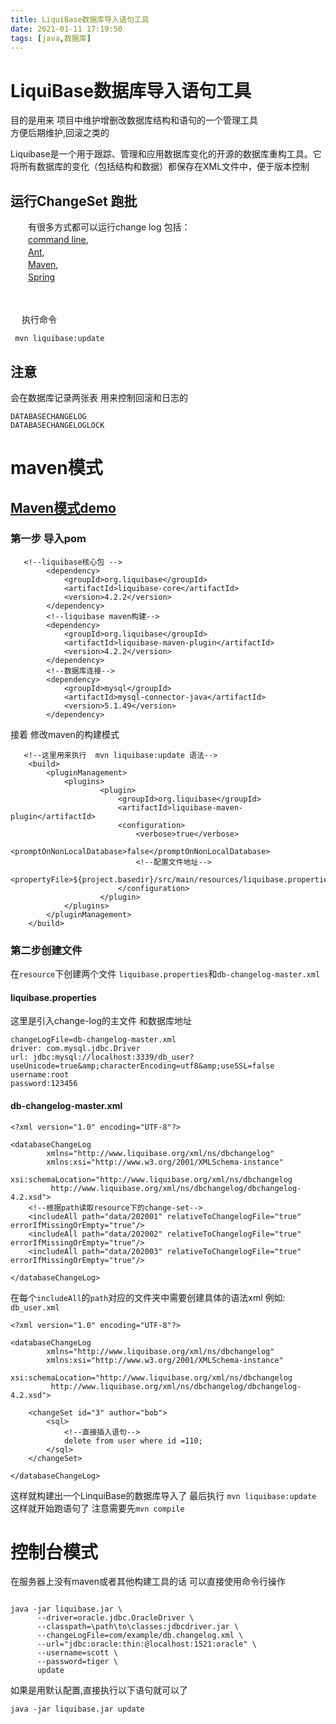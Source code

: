 ```yaml
---
title: LiquiBase数据库导入语句工具
date: 2021-01-11 17:19:50
tags: [java,数据库]
---
```


# LiquiBase数据库导入语句工具
目的是用来 项目中维护增删改数据库结构和语句的一个管理工具  
方便后期维护,回滚之类的

Liquibase是一个用于跟踪、管理和应用数据库变化的开源的数据库重构工具。它将所有数据库的变化（包括结构和数据）都保存在XML文件中，便于版本控制

## 运行ChangeSet  跑批

　　有很多方式都可以运行change log 包括：  
　　[command line](https://docsstage.liquibase.com/tools-integrations/cli/home.html),   
　　[Ant](https://docs.liquibase.com/tools-integrations/ant/home.html),  
　　[Maven](https://docs.liquibase.com/tools-integrations/maven/home.html),   
　　[Spring](https://docs.liquibase.com/tools-integrations/springboot/using-springboot-with-maven.html)

<!--more-->　
　
执行命令

```
 mvn liquibase:update
```

## 注意
会在数据库记录两张表 用来控制回滚和日志的
```
DATABASECHANGELOG
DATABASECHANGELOGLOCK
```

# maven模式
## [Maven模式demo](https://github.com/AsummerCat/LiquiBaseDemo)

### 第一步 导入pom
```
   <!--liquibase核心包 -->
        <dependency>
            <groupId>org.liquibase</groupId>
            <artifactId>liquibase-core</artifactId>
            <version>4.2.2</version>
        </dependency>
        <!--liquibase maven构建-->
        <dependency>
            <groupId>org.liquibase</groupId>
            <artifactId>liquibase-maven-plugin</artifactId>
            <version>4.2.2</version>
        </dependency>
        <!--数据库连接-->
        <dependency>
            <groupId>mysql</groupId>
            <artifactId>mysql-connector-java</artifactId>
            <version>5.1.49</version>
        </dependency>

```
接着 修改maven的构建模式
```
   <!--这里用来执行  mvn liquibase:update 语法-->
    <build>
        <pluginManagement>
            <plugins>
                    <plugin>
                        <groupId>org.liquibase</groupId>
                        <artifactId>liquibase-maven-plugin</artifactId>
                        <configuration>
                            <verbose>true</verbose>
                            <promptOnNonLocalDatabase>false</promptOnNonLocalDatabase>
                            <!--配置文件地址-->
                            <propertyFile>${project.basedir}/src/main/resources/liquibase.properties</propertyFile>
                        </configuration>
                    </plugin>
            </plugins>
        </pluginManagement>
    </build>
```
### 第二步创建文件
在`resource`下创建两个文件
`liquibase.properties`和`db-changelog-master.xml`

#### liquibase.properties
这里是引入change-log的主文件 和数据库地址
```
changeLogFile=db-changelog-master.xml
driver: com.mysql.jdbc.Driver
url: jdbc:mysql://localhost:3339/db_user?useUnicode=true&amp;characterEncoding=utf8&amp;useSSL=false
username:root
password:123456

```
#### db-changelog-master.xml
```
<?xml version="1.0" encoding="UTF-8"?>

<databaseChangeLog
        xmlns="http://www.liquibase.org/xml/ns/dbchangelog"
        xmlns:xsi="http://www.w3.org/2001/XMLSchema-instance"
        xsi:schemaLocation="http://www.liquibase.org/xml/ns/dbchangelog
         http://www.liquibase.org/xml/ns/dbchangelog/dbchangelog-4.2.xsd">
    <!--根据path读取resource下的change-set-->
    <includeAll path="data/202001" relativeToChangelogFile="true" errorIfMissingOrEmpty="true"/>
    <includeAll path="data/202002" relativeToChangelogFile="true" errorIfMissingOrEmpty="true"/>
    <includeAll path="data/202003" relativeToChangelogFile="true" errorIfMissingOrEmpty="true"/>

</databaseChangeLog>

```
在每个`includeAll`的`path`对应的文件夹中需要创建具体的语法xml
例如:
`db_user.xml`

```
<?xml version="1.0" encoding="UTF-8"?>

<databaseChangeLog
        xmlns="http://www.liquibase.org/xml/ns/dbchangelog"
        xmlns:xsi="http://www.w3.org/2001/XMLSchema-instance"
        xsi:schemaLocation="http://www.liquibase.org/xml/ns/dbchangelog
         http://www.liquibase.org/xml/ns/dbchangelog/dbchangelog-4.2.xsd">

    <changeSet id="3" author="bob">
        <sql>
            <!--直接插入语句-->
            delete from user where id =110;
        </sql>
    </changeSet>

</databaseChangeLog>

```

这样就构建出一个LinquiBase的数据库导入了
最后执行
`mvn liquibase:update` 这样就开始跑语句了
注意需要先`mvn compile`

# 控制台模式 
在服务器上没有maven或者其他构建工具的话
可以直接使用命令行操作
```

java -jar liquibase.jar \
      --driver=oracle.jdbc.OracleDriver \
      --classpath=\path\to\classes:jdbcdriver.jar \
      --changeLogFile=com/example/db.changelog.xml \
      --url="jdbc:oracle:thin:@localhost:1521:oracle" \
      --username=scott \
      --password=tiger \
      update
```
如果是用默认配置,直接执行以下语句就可以了
```
java -jar liquibase.jar update
```